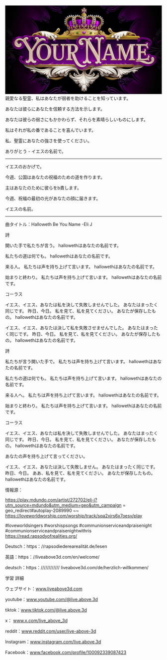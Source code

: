![Video cover image](../cover.jpg)
親愛なる聖霊、私はあなたが弱者を助けることを知っています。

あなたは彼らにあなたを信頼する方法を示します。

あなたは彼らの弱さにもかかわらず、それらを素晴らしいものにします。

私はそれが私の番であることを喜んでいます。

私、聖霊にあなたの強さを使ってください。

ありがとう - イエスの名前で。

---

イエスのおかげで。

今週、公国はあなたの祝福のための道を作ります。

主はあなたのために彼らをb責します。

今週、祝福の最初の光があなたの顔に届きます。

イエスの名前。

---


曲タイトル：Halloweth Be You Name -Eli J

詩

開いた手で私たちが言う。
hallowethはあなたの名前です。

私たちの道は何でも。
hallowethはあなたの名前です。

来る人。
私たちは声を持ち上げて言います。
hallowethはあなたの名前です。

始まりと終わり。
私たちは声を持ち上げて言います。
hallowethはあなたの名前です。

コーラス

イエス、イエス、あなたは私を決して失敗しませんでした。
あなたはまったく同じです。
昨日、今日。
私を見て、私を見てください。
あなたが保存したもの。
hallowethはあなたの名前です。

イエス、イエス、あなたは決して私を失敗させませんでした。
あなたはまったく同じです。
昨日、今日。
私を見て、私を見てください。
あなたが保存したもの。
hallowethはあなたの名前です。

詩

私たちが言う開いた手で。
私たちは声を持ち上げて言います。
hallowethはあなたの名前です。

私たちの道は何でも。
私たちは声を持ち上げて言います。
hallowethはあなたの名前です。

来る人へ。
私たちは声を持ち上げて言います。
hallowethはあなたの名前です。

始まりと終わり。
私たちは声を持ち上げて言います。
hallowethはあなたの名前です。

コーラス

イエス、イエス、あなたは私を決して失敗しませんでした。
あなたはまったく同じです。
昨日、今日。
私を見て、私を見てください。
あなたが保存したもの。
hallowethはあなたの名前です。

あなたの声を持ち上げて言ってください。

イエス、イエス、あなたは決して失敗しません。
あなたはまったく同じです。
昨日、今日。
ああ、私を見て、私を見てください。
あなたが保存したもの。
hallowethはあなたの名前です。

情報源：

https://play.mdundo.com/artist/272702/eli-j?utm_source=mdundo&utm_medium=geo&utm_campaign = geo_redirect#autoplay-2089990 ~~ https://loveworldworship.com/worship/track/sqa2xjrs6x7oesv/play

#loveworldsingers #worshispsongs #communionserviceandpraisenight #communionserviceandpraisenightwithris https://read.rapsodyofrealities.org/

Deutsch：https：//rapsodiederearealität.de/lesen

英語：https：//liveabove3d.com/en/welcome/

deutsch：https：//////////// liveabove3d.com/de/herzlich-willkommen/

学習 詳細

ウェブサイト：www.liveabove3d.com

youtube：www.youtube.com/@live.above.3d


tiktok：www.tiktok.com/@live.above.3d

x： www.x.com/live_above_3d

reddit：www.reddit.com/user/live-above-3d

Instagram：www.instagram.com/live.above.3d

Facebook：www.facebook.com/profile/100092339087423


